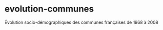 evolution-communes
==================

Évolution socio-démographiques des communes françaises de 1968 à 2008